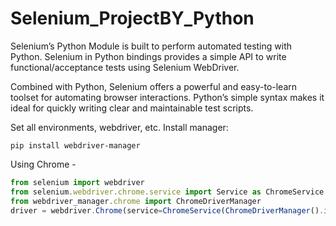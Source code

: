 # Selenium_ProjectBY_Python
Selenium’s Python Module is built to perform automated testing with Python. Selenium in Python bindings provides a simple API to write functional/acceptance tests using Selenium WebDriver. 

Combined with Python, Selenium offers a powerful and easy-to-learn toolset for automating browser interactions. Python’s simple syntax makes it ideal for quickly writing clear and maintainable test scripts.

Set all environments, webdriver, etc.
Install manager:

```pip install webdriver-manager```

Using Chrome -
```js
from selenium import webdriver
from selenium.webdriver.chrome.service import Service as ChromeService
from webdriver_manager.chrome import ChromeDriverManager
driver = webdriver.Chrome(service=ChromeService(ChromeDriverManager().install())) ```
